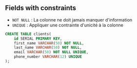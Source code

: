 ## Fields with constraints

- `NOT NULL` : La colonne ne doit jamais manquer d'information
- `UNIQUE` : Appliquer une contrainte d'unicité à la colonne

```sql
CREATE TABLE clients(
    id SERIAL PRIMARY KEY,
    first_name VARCHAR(50) NOT NULL,
    last_name VARCHAR(50) NOT NULL,
    email VARCHAR(50) NOT NULL UNIQUE,
    phone_number VARCHAR(12) UNIQUE
);
```
